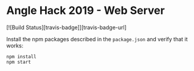 # Angle Hack 2019 - Web Server  
[![Build Status][travis-badge]][travis-badge-url]

Install the npm packages described in the `package.json` and verify that it works:

```shell
npm install
npm start
```

